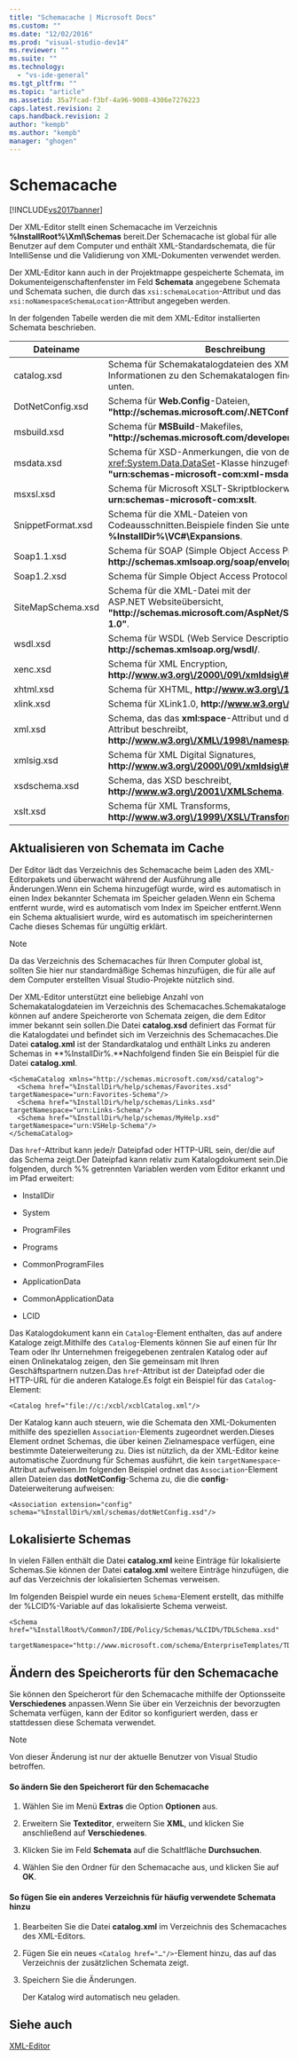 ```yaml
---
title: "Schemacache | Microsoft Docs"
ms.custom: ""
ms.date: "12/02/2016"
ms.prod: "visual-studio-dev14"
ms.reviewer: ""
ms.suite: ""
ms.technology: 
  - "vs-ide-general"
ms.tgt_pltfrm: ""
ms.topic: "article"
ms.assetid: 35a7fcad-f3bf-4a96-9008-4306e7276223
caps.latest.revision: 2
caps.handback.revision: 2
author: "kempb"
ms.author: "kempb"
manager: "ghogen"
---
```

# Schemacache
[!INCLUDE[vs2017banner](../code-quality/includes/vs2017banner.md)]

Der XML\-Editor stellt einen Schemacache im Verzeichnis **%InstallRoot%\\Xml\\Schemas** bereit.Der Schemacache ist global für alle Benutzer auf dem Computer und enthält XML\-Standardschemata, die für IntelliSense und die Validierung von XML\-Dokumenten verwendet werden.  
  
 Der XML\-Editor kann auch in der Projektmappe gespeicherte Schemata, im Dokumenteigenschaftenfenster im Feld **Schemata** angegebene Schemata und Schemata suchen, die durch das `xsi:schemaLocation`\-Attribut und das `xsi:noNamespaceSchemaLocation`\-Attribut angegeben werden.  
  
 In der folgenden Tabelle werden die mit dem XML\-Editor installierten Schemata beschrieben.  
  
|Dateiname|Beschreibung|  
|---------------|------------------|  
|catalog.xsd|Schema für Schemakatalogdateien des XML\-Editors.Weitere Informationen zu den Schemakatalogen finden Sie weiter unten.|  
|DotNetConfig.xsd|Schema für **Web.Config**\-Dateien, **"http:\/\/schemas.microsoft.com\/.NETConfiguration\/v2.0"**.|  
|msbuild.xsd|Schema für **MSBuild**\-Makefiles, **"http:\/\/schemas.microsoft.com\/developer\/msbuild\/2003"**.|  
|msdata.xsd|Schema für XSD\-Anmerkungen, die von der <xref:System.Data.DataSet>\-Klasse hinzugefügt werden, **"urn:schemas\-microsoft\-com:xml\-msdata"**.|  
|msxsl.xsd|Schema für Microsoft XSLT\-Skriptblockerweiterungen, **urn:schemas\-microsoft\-com:xslt**.|  
|SnippetFormat.xsd|Schema für die XML\-Dateien von Codeausschnitten.Beispiele finden Sie unter **%InstallDir%\\VC\#\\Expansions**.|  
|Soap1.1.xsd|Schema für SOAP \(Simple Object Access Protocol\) 1.1, **http:\/\/schemas.xmlsoap.org\/soap\/envelope\/**.|  
|Soap1.2.xsd|Schema für Simple Object Access Protocol 1.2.|  
|SiteMapSchema.xsd|Schema für die XML\-Datei mit der ASP.NET Websiteübersicht, **"http:\/\/schemas.microsoft.com\/AspNet\/SiteMap\-File\-1.0"**.|  
|wsdl.xsd|Schema für WSDL \(Web Service Description Language\), **http:\/\/schemas.xmlsoap.org\/wsdl\/**.|  
|xenc.xsd|Schema für XML Encryption, **http:\/\/www.w3.org\/2000\/09\/xmldsig\#**.|  
|xhtml.xsd|Schema für XHTML, **http:\/\/www.w3.org\/1999\/xhtml**.|  
|xlink.xsd|Schema für XLink1.0, **http:\/\/www.w3.org\/1999\/xlinkl**.|  
|xml.xsd|Schema, das das **xml:space**\-Attribut und das **xml:lang**\-Attribut beschreibt, **http:\/\/www.w3.org\/XML\/1998\/namespace**.|  
|xmlsig.xsd|Schema für XML Digital Signatures, **http:\/\/www.w3.org\/2000\/09\/xmldsig\#**.|  
|xsdschema.xsd|Schema, das XSD beschreibt, **http:\/\/www.w3.org\/2001\/XMLSchema**.|  
|xslt.xsd|Schema für XML Transforms, **http:\/\/www.w3.org\/1999\/XSL\/Transform**.|  
  
## Aktualisieren von Schemata im Cache  
 Der Editor lädt das Verzeichnis des Schemacache beim Laden des XML\-Editorpakets und überwacht während der Ausführung alle Änderungen.Wenn ein Schema hinzugefügt wurde, wird es automatisch in einen Index bekannter Schemata im Speicher geladen.Wenn ein Schema entfernt wurde, wird es automatisch vom Index im Speicher entfernt.Wenn ein Schema aktualisiert wurde, wird es automatisch im speicherinternen Cache dieses Schemas für ungültig erklärt.  
  
> [!NOTE]
>  Da das Verzeichnis des Schemacaches für Ihren Computer global ist, sollten Sie hier nur standardmäßige Schemas hinzufügen, die für alle auf dem Computer erstellten Visual Studio\-Projekte nützlich sind.  
  
 Der XML\-Editor unterstützt eine beliebige Anzahl von Schemakatalogdateien im Verzeichnis des Schemacaches.Schemakataloge können auf andere Speicherorte von Schemata zeigen, die dem Editor immer bekannt sein sollen.Die Datei **catalog.xsd** definiert das Format für die Katalogdatei und befindet sich im Verzeichnis des Schemacaches.Die Datei **catalog.xml** ist der Standardkatalog und enthält Links zu anderen Schemas in **%InstallDir%.**Nachfolgend finden Sie ein Beispiel für die Datei **catalog.xml**.  
  
```  
<SchemaCatalog xmlns="http://schemas.microsoft.com/xsd/catalog">  
  <Schema href="%InstallDir%/help/schemas/Favorites.xsd" targetNamespace="urn:Favorites-Schema"/>  
  <Schema href="%InstallDir%/help/schemas/Links.xsd" targetNamespace="urn:Links-Schema"/>  
  <Schema href="%InstallDir%/help/schemas/MyHelp.xsd" targetNamespace="urn:VSHelp-Schema"/>  
</SchemaCatalog>  
```  
  
 Das `href`\-Attribut kann jede\/r Dateipfad oder HTTP\-URL sein, der\/die auf das Schema zeigt.Der Dateipfad kann relativ zum Katalogdokument sein.Die folgenden, durch %% getrennten Variablen werden vom Editor erkannt und im Pfad erweitert:  
  
-   InstallDir  
  
-   System  
  
-   ProgramFiles  
  
-   Programs  
  
-   CommonProgramFiles  
  
-   ApplicationData  
  
-   CommonApplicationData  
  
-   LCID  
  
 Das Katalogdokument kann ein `Catalog`\-Element enthalten, das auf andere Kataloge zeigt.Mithilfe des `Catalog`\-Elements können Sie auf einen für Ihr Team oder Ihr Unternehmen freigegebenen zentralen Katalog oder auf einen Onlinekatalog zeigen, den Sie gemeinsam mit Ihren Geschäftspartnern nutzen.Das `href`\-Attribut ist der Dateipfad oder die HTTP\-URL für die anderen Kataloge.Es folgt ein Beispiel für das `Catalog`\-Element:  
  
```  
<Catalog href="file://c:/xcbl/xcblCatalog.xml"/>  
```  
  
 Der Katalog kann auch steuern, wie die Schemata den XML\-Dokumenten mithilfe des speziellen `Association`\-Elements zugeordnet werden.Dieses Element ordnet Schemas, die über keinen Zielnamespace verfügen, eine bestimmte Dateierweiterung zu. Dies ist nützlich, da der XML\-Editor keine automatische Zuordnung für Schemas ausführt, die kein `targetNamespace`\-Attribut aufweisen.Im folgenden Beispiel ordnet das `Association`\-Element allen Dateien das **dotNetConfig**\-Schema zu, die die **config**\-Dateierweiterung aufweisen:  
  
```  
<Association extension="config" schema="%InstallDir%/xml/schemas/dotNetConfig.xsd"/>  
```  
  
## Lokalisierte Schemas  
 In vielen Fällen enthält die Datei **catalog.xml** keine Einträge für lokalisierte Schemas.Sie können der Datei **catalog.xml** weitere Einträge hinzufügen, die auf das Verzeichnis der lokalisierten Schemas verweisen.  
  
 Im folgenden Beispiel wurde ein neues `Schema`\-Element erstellt, das mithilfe der %LCID%\-Variable auf das lokalisierte Schema verweist.  
  
```  
<Schema href="%InstallRoot%/Common7/IDE/Policy/Schemas/%LCID%/TDLSchema.xsd"  
  targetNamespace="http://www.microsoft.com/schema/EnterpriseTemplates/TDLSchema"/>  
```  
  
## Ändern des Speicherorts für den Schemacache  
 Sie können den Speicherort für den Schemacache mithilfe der Optionsseite **Verschiedenes** anpassen.Wenn Sie über ein Verzeichnis der bevorzugten Schemata verfügen, kann der Editor so konfiguriert werden, dass er stattdessen diese Schemata verwendet.  
  
> [!NOTE]
>  Von dieser Änderung ist nur der aktuelle Benutzer von Visual Studio betroffen.  
  
#### So ändern Sie den Speicherort für den Schemacache  
  
1.  Wählen Sie im Menü **Extras** die Option **Optionen** aus.  
  
2.  Erweitern Sie **Texteditor**, erweitern Sie **XML**, und klicken Sie anschließend auf **Verschiedenes**.  
  
3.  Klicken Sie im Feld **Schemata** auf die Schaltfläche **Durchsuchen**.  
  
4.  Wählen Sie den Ordner für den Schemacache aus, und klicken Sie auf **OK**.  
  
#### So fügen Sie ein anderes Verzeichnis für häufig verwendete Schemata hinzu  
  
1.  Bearbeiten Sie die Datei **catalog.xml** im Verzeichnis des Schemacaches des XML\-Editors.  
  
2.  Fügen Sie ein neues `<Catalog href="…"/>`\-Element hinzu, das auf das Verzeichnis der zusätzlichen Schemata zeigt.  
  
3.  Speichern Sie die Änderungen.  
  
     Der Katalog wird automatisch neu geladen.  
  
## Siehe auch  
 [XML\-Editor](../xml-tools/xml-editor.md)